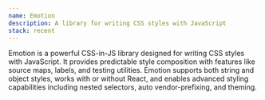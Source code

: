 ```yaml
---
name: Emotion
description: A library for writing CSS styles with JavaScript
stack: recent
---
```


Emotion is a powerful CSS-in-JS library designed for writing CSS styles with JavaScript. It provides predictable style composition with features like source maps, labels, and testing utilities. Emotion supports both string and object styles, works with or without React, and enables advanced styling capabilities including nested selectors, auto vendor-prefixing, and theming.

